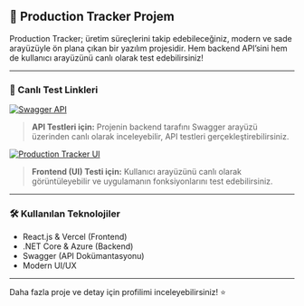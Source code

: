 ## 🚀 Production Tracker Projem

Production Tracker; üretim süreçlerini takip edebileceğiniz, modern ve sade arayüzüyle ön plana çıkan bir yazılım projesidir. Hem backend API’sini hem de kullanıcı arayüzünü canlı olarak test edebilirsiniz!

---

### 🔗 Canlı Test Linkleri

[![Swagger API](https://img.shields.io/badge/API%20Test-Swagger-blue?logo=swagger)](https://production-tracker-taha-aee2bubdg9hyg9g6.francecentral-01.azurewebsites.net/index.html)
> **API Testleri için:** Projenin backend tarafını Swagger arayüzü üzerinden canlı olarak inceleyebilir, API testleri gerçekleştirebilirsiniz.

[![Production Tracker UI](https://img.shields.io/badge/UI%20Test-Vercel-green?logo=vercel)](https://production-tracker-ui-rzl4.vercel.app)
> **Frontend (UI) Testi için:** Kullanıcı arayüzünü canlı olarak görüntüleyebilir ve uygulamanın fonksiyonlarını test edebilirsiniz.

---

### 🛠️ Kullanılan Teknolojiler

- React.js & Vercel (Frontend)
- .NET Core & Azure (Backend)
- Swagger (API Dokümantasyonu)
- Modern UI/UX

---

Daha fazla proje ve detay için profilimi inceleyebilirsiniz! ⭐
